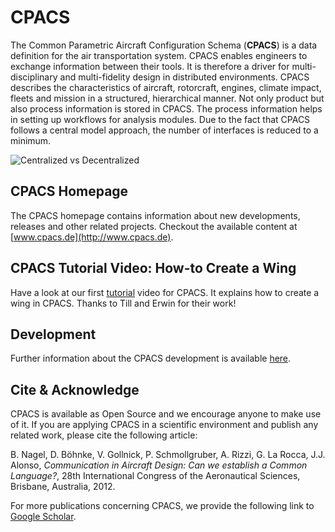 # CPACS
The Common Parametric Aircraft Configuration Schema (**CPACS**) is a data definition for the air transportation system. CPACS enables engineers to exchange information between their tools. It is therefore a driver for multi-disciplinary and multi-fidelity design in distributed environments. CPACS describes the characteristics of aircraft, rotorcraft, engines, climate impact, fleets and mission in a structured, hierarchical manner. Not only product but also process information is stored in CPACS. The process information helps in setting up workflows for analysis modules. Due to the fact that CPACS follows a central model approach, the number of interfaces is reduced to a minimum.

![Centralized vs Decentralized](/development/images/centralized.png)

## CPACS Homepage

The CPACS homepage contains information about new developments, releases and other related projects. Checkout the available content at [www.cpacs.de](http://www.cpacs.de).

## CPACS Tutorial Video: How-to Create a Wing

Have a look at our first [tutorial](http://www.youtube.com/watch?v=NgYWfc5N-Xw) video for CPACS. It explains how to create a wing in CPACS. Thanks to Till and Erwin for their work!

## Development

Further information about the CPACS development is available [here](/development/README.md).

## Cite & Acknowledge

CPACS is available as Open Source and we encourage anyone to make use of it. If you are applying CPACS in a scientific environment and publish any related work, please cite the following article:

B. Nagel, D. Böhnke, V. Gollnick, P. Schmollgruber, A. Rizzi, G. La Rocca, J.J. Alonso, _Communication in Aircraft Design: Can we establish a Common Language?_, 28th International Congress of the Aeronautical Sciences, Brisbane, Australia, 2012.

For more publications concerning CPACS, we provide the following link to [Google Scholar](http://scholar.google.de/scholar?start=0&q=CPACS+Common+Parametric+Aircraft+Configuration+Schema&hl=de&as_sdt=0,5).
